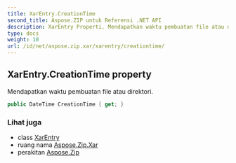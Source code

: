 ```yaml
---
title: XarEntry.CreationTime
second_title: Aspose.ZIP untuk Referensi .NET API
description: XarEntry Properti. Mendapatkan waktu pembuatan file atau direktori.
type: docs
weight: 10
url: /id/net/aspose.zip.xar/xarentry/creationtime/
---
```

## XarEntry.CreationTime property

Mendapatkan waktu pembuatan file atau direktori.

```csharp
public DateTime CreationTime { get; }
```

### Lihat juga

* class [XarEntry](../)
* ruang nama [Aspose.Zip.Xar](../../xarentry/)
* perakitan [Aspose.Zip](../../../)


